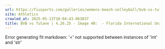 ```yaml
---
url: https://fiusports.com/galleries/womens-beach-volleyball/bvb-vs-tulane-4-26-25/image-40/358/62904
site: Athletics
crawled_at: 2025-05-13T10:04:43.063037
title: BVB vs Tulane | 4.26.25 - Image 40:  - Florida International University
---
```


Error generating fit markdown: '<' not supported between instances of 'int' and 'str'